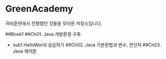 # GreenAcademy
국비훈련에서 진행했던 것들을 모아둔 저장소입니다.

##Book1
##Ch01. Java 개발환경 구축
 - sub1.HelloWorld 실습하기
##Ch02. Java 기본문법과 변수, 연산자
##Ch03. Java 제어문
